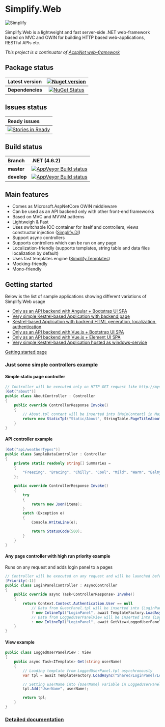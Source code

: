 # Simplify.Web

![Simplify](https://raw.githubusercontent.com/i4004/Simplify.Web/master/Images/IconMedium.png)

Simplify.Web is a lightweight and fast server-side .NET web-framework based on MVC and OWIN for building HTTP based web-applications, RESTful APIs etc.

_This project is a continuator of [AcspNet web-framework](https://github.com/i4004/AcspNet)_

## Package status

| Latest version | [![Nuget version](http://img.shields.io/badge/nuget-v2.0-blue.png)](https://www.nuget.org/packages/Simplify.Web/) |
| :------ | :------: |
| **Dependencies** | [![NuGet Status](http://nugetstatus.com/Simplify.Web.png)](http://nugetstatus.com/packages/Simplify.Web) |

## Issues status

| Ready issues |
| :------ |
| [![Stories in Ready](https://badge.waffle.io/i4004/simplify.web.svg?columns=all)](http://waffle.io/i4004/Simplify) |

## Build status

| Branch | **.NET (4.6.2)** |
| :------ | :------ |
| **master** | [![AppVeyor Build status](https://ci.appveyor.com/api/projects/status/sln1ciuam2hobsv4/branch/master?svg=true)](https://ci.appveyor.com/project/i4004/simplify-web/branch/master) |
| **develop** | [![AppVeyor Build status](https://ci.appveyor.com/api/projects/status/sln1ciuam2hobsv4/branch/develop?svg=true)](https://ci.appveyor.com/project/i4004/simplify-web/branch/develop) |

## Main features

* Comes as Microsoft.AspNetCore OWIN middleware
* Can be used as an API backend only with other front-end frameworks
* Based on MVC and MVVM patterns
* Lightweigh & Fast
* Uses switchable IOC container for itself and controllers, views constructor injection ([Simplify.DI](https://github.com/i4004/Simplify/wiki/Simplify.DI))
* Support async controllers
* Supports controllers which can be run on any page
* Localization-friendly (supports templates, string table and data files localization by default)
* Uses fast templates engine ([Simplify.Templates](https://github.com/i4004/Simplify/wiki/Simplify.Templates))
* Mocking-friendly
* Mono-friendly

## Getting started

Below is the list of sample applications showing different variations of Simplify.Web usage

* [Only as an API backend with Angular + Bootstrap UI SPA](https://github.com/i4004/Simplify/tree/master/src/SampleApps/SampleApp.Angular)
* [Very simple Kestrel-based Application with backend page](https://github.com/i4004/Simplify/tree/master/src/SampleApps/SampleApp.Kestrel)
* [Kestrel-based Application with backend HTML generation, localization, authentication](https://github.com/i4004/Simplify/tree/master/src/SampleApps/SampleApp.SelfHosted)
* [Only as an API backend with Vue.js + Bootstrap UI SPA](https://github.com/i4004/Simplify/tree/master/src/SampleApps/SampleApp.Vue)
* [Only as an API backend with Vue.js + Element UI SPA](https://github.com/i4004/Simplify/tree/master/src/SampleApps/SampleApp.Vue.Element)
* [Very simple Kestrel-based Application hosted as windows-service](https://github.com/i4004/Simplify/tree/master/src/SampleApps/SampleApp.WindowsServiceHosted)

[Getting started page](https://github.com/i4004/Simplify.Web/wiki/Getting-started)

### Just some simple controllers example

#### Simple static page controller

```csharp
// Controller will be executed only on HTTP GET request like http://mysite.com/about
[Get("about")]
public class AboutController : Controller
{
    public override ControllerResponse Invoke()
    {
        // About.tpl content will be inserted into {MainContent} in Master.tpl
        return new StaticTpl("Static/About", StringTable.PageTitleAbout);
    }
}
```

#### API controller example

```csharp
[Get("api/weatherTypes")]
public class SampleDataController : Controller
{
    private static readonly string[] Summaries =
    {
        "Freezing", "Bracing", "Chilly", "Cool", "Mild", "Warm", "Balmy", "Hot", "Sweltering", "Scorching"
    };

    public override ControllerResponse Invoke()
    {
        try
        {
            return new Json(items);
        }
        catch (Exception e)
        {
            Console.WriteLine(e);

            return StatusCode(500);
        }
    }
}
```

#### Any page controller with high run priority example

Runs on any request and adds login panel to a pages

```csharp
// Controller will be executed on any request and will be launched before other controllers (because they have Priority = 0 by default)
[Priority(-1)]
public class LoginPanelController : AsyncController
{
    public override async Task<ControllerResponse> Invoke()
    {
        return Context.Context.Authentication.User == null
            // Data from GuestPanel.tpl will be inserted into {LoginPanel} in Master.tpl
            ? new InlineTpl("LoginPanel", await TemplateFactory.LoadAsync("Shared/LoginPanel/GuestPanel"))
            // Data from LoggedUserPanelView will be inserted into {LoginPanel} in Master.tpl
            : new InlineTpl("LoginPanel", await GetView<LoggedUserPanelView>().Get(Context.Context.Authentication.User.Identity.Name));
    }
}
```

#### View example

```csharp
public class LoggedUserPanelView : View
{
    public async Task<ITemplate> Get(string userName)
    {
        // Loading template from LoggedUserPanel.tpl asynchronously
        var tpl = await TemplateFactory.LoadAsync("Shared/LoginPanel/LoggedUserPanel");

        // Setting userName into {UserName} variable in LoggedUserPanel.tpl
        tpl.Add("UserName", userName);

        return tpl;
    }
}
```

### [Detailed documentation](https://github.com/i4004/Simplify.Web/wiki)
